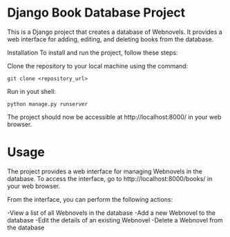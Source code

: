 # Django Book Database Project
This is a Django project that creates a database of Webnovels. It provides a web interface for adding, editing, and deleting books from the database.

Installation
To install and run the project, follow these steps:

Clone the repository to your local machine using the command:

```
git clone <repository_url>
```

Run in yout shell: 

```
python manage.py runserver
```

The project should now be accessible at http://localhost:8000/ in your web browser.

# Usage
The project provides a web interface for managing Webnovels in the database. To access the interface, go to http://localhost:8000/books/ in your web browser.

From the interface, you can perform the following actions:

-View a list of all Webnovels in the database
-Add a new Webnovel to the database
-Edit the details of an existing Webnovel
-Delete a Webnovel from the database
